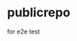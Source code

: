 # publicrepo
for e2e test


























































































































































































































































































































































































































































































































































































































































































































































































































































































































































































































































































































































































































































































































































































































































































































































































































































